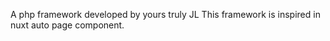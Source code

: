 A php framework developed by yours truly JL
This framework is inspired in nuxt auto page component.
